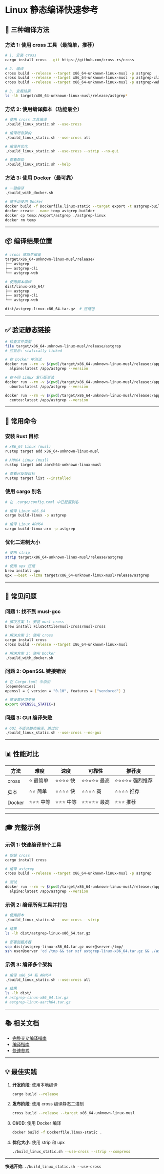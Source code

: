 # Linux 静态编译快速参考

## 🚀 三种编译方法

### 方法 1: 使用 cross 工具（最简单，推荐）

```bash
# 1. 安装 cross
cargo install cross --git https://github.com/cross-rs/cross

# 2. 编译
cross build --release --target x86_64-unknown-linux-musl -p astgrep
cross build --release --target x86_64-unknown-linux-musl -p astgrep-cli
cross build --release --target x86_64-unknown-linux-musl -p astgrep-web

# 3. 查看结果
ls -lh target/x86_64-unknown-linux-musl/release/astgrep*
```

### 方法 2: 使用编译脚本（功能最全）

```bash
# 使用 cross 工具编译
./build_linux_static.sh --use-cross

# 编译所有架构
./build_linux_static.sh --use-cross all

# 编译并优化
./build_linux_static.sh --use-cross --strip --no-gui

# 查看帮助
./build_linux_static.sh --help
```

### 方法 3: 使用 Docker（最可靠）

```bash
# 一键编译
./build_with_docker.sh

# 或手动使用 Docker
docker build -f Dockerfile.linux-static --target export -t astgrep-builder .
docker create --name temp astgrep-builder
docker cp temp:/export/astgrep ./astgrep-linux
docker rm temp
```

---

## 📦 编译结果位置

```bash
# cross 或原生编译
target/x86_64-unknown-linux-musl/release/
├── astgrep
├── astgrep-cli
└── astgrep-web

# 使用脚本编译
dist/linux-x86_64/
├── astgrep
├── astgrep-cli
└── astgrep-web

dist/astgrep-linux-x86_64.tar.gz  # 压缩包
```

---

## ✅ 验证静态链接

```bash
# 检查文件类型
file target/x86_64-unknown-linux-musl/release/astgrep
# 应显示: statically linked

# 在 Docker 中测试
docker run --rm -v $(pwd)/target/x86_64-unknown-linux-musl/release:/app \
  alpine:latest /app/astgrep --version

# 在不同 Linux 发行版测试
docker run --rm -v $(pwd)/target/x86_64-unknown-linux-musl/release:/app \
  ubuntu:latest /app/astgrep --version

docker run --rm -v $(pwd)/target/x86_64-unknown-linux-musl/release:/app \
  centos:latest /app/astgrep --version
```

---

## 🎯 常用命令

### 安装 Rust 目标

```bash
# x86_64 Linux (musl)
rustup target add x86_64-unknown-linux-musl

# ARM64 Linux (musl)
rustup target add aarch64-unknown-linux-musl

# 查看已安装目标
rustup target list --installed
```

### 使用 cargo 别名

```bash
# 在 .cargo/config.toml 中已配置别名

# 编译 Linux x86_64
cargo build-linux -p astgrep

# 编译 Linux ARM64
cargo build-linux-arm -p astgrep
```

### 优化二进制大小

```bash
# 使用 strip
strip target/x86_64-unknown-linux-musl/release/astgrep

# 使用 upx 压缩
brew install upx
upx --best --lzma target/x86_64-unknown-linux-musl/release/astgrep
```

---

## 🐛 常见问题

### 问题 1: 找不到 musl-gcc

```bash
# 解决方案 1: 安装 musl-cross
brew install FiloSottile/musl-cross/musl-cross

# 解决方案 2: 使用 cross
cargo install cross
cross build --release --target x86_64-unknown-linux-musl

# 解决方案 3: 使用 Docker
./build_with_docker.sh
```

### 问题 2: OpenSSL 链接错误

```bash
# 在 Cargo.toml 中添加
[dependencies]
openssl = { version = "0.10", features = ["vendored"] }

# 或设置环境变量
export OPENSSL_STATIC=1
```

### 问题 3: GUI 编译失败

```bash
# GUI 不适合静态编译，跳过它
./build_linux_static.sh --use-cross --no-gui
```

---

## 📊 性能对比

| 方法 | 难度 | 速度 | 可靠性 | 推荐度 |
|------|------|------|--------|--------|
| cross | ⭐ 最简单 | ⭐⭐⭐⭐ 快 | ⭐⭐⭐⭐⭐ 最高 | ⭐⭐⭐⭐⭐ 强烈推荐 |
| 脚本 | ⭐⭐ 简单 | ⭐⭐⭐⭐ 快 | ⭐⭐⭐⭐ 高 | ⭐⭐⭐⭐ 推荐 |
| Docker | ⭐⭐⭐ 中等 | ⭐⭐⭐ 中等 | ⭐⭐⭐⭐⭐ 最高 | ⭐⭐⭐ 推荐 |

---

## 🎓 完整示例

### 示例 1: 快速编译单个工具

```bash
# 安装 cross
cargo install cross

# 编译 astgrep
cross build --release --target x86_64-unknown-linux-musl -p astgrep

# 测试
docker run --rm -v $(pwd)/target/x86_64-unknown-linux-musl/release:/app \
  alpine:latest /app/astgrep --version
```

### 示例 2: 编译所有工具并打包

```bash
# 使用脚本
./build_linux_static.sh --use-cross --strip

# 结果
ls -lh dist/astgrep-linux-x86_64.tar.gz

# 部署到服务器
scp dist/astgrep-linux-x86_64.tar.gz user@server:/tmp/
ssh user@server 'cd /tmp && tar xzf astgrep-linux-x86_64.tar.gz && ./astgrep --version'
```

### 示例 3: 编译多个架构

```bash
# 编译 x86_64 和 ARM64
./build_linux_static.sh --use-cross all

# 结果
ls -lh dist/
# astgrep-linux-x86_64.tar.gz
# astgrep-linux-aarch64.tar.gz
```

---

## 📚 相关文档

- [完整交叉编译指南](docs/CROSS_COMPILE_GUIDE.md)
- [编译指南](docs/BUILD_GUIDE.md)
- [快速参考](COMPILE_QUICK_REFERENCE.md)

---

## 💡 最佳实践

1. **开发阶段**: 使用本地编译
   ```bash
   cargo build --release
   ```

2. **发布阶段**: 使用 cross 编译静态二进制
   ```bash
   cross build --release --target x86_64-unknown-linux-musl
   ```

3. **CI/CD**: 使用 Docker 编译
   ```bash
   docker build -f Dockerfile.linux-static .
   ```

4. **优化大小**: 使用 strip 和 upx
   ```bash
   ./build_linux_static.sh --use-cross --strip --compress
   ```

---

**快速开始**: `./build_linux_static.sh --use-cross`

